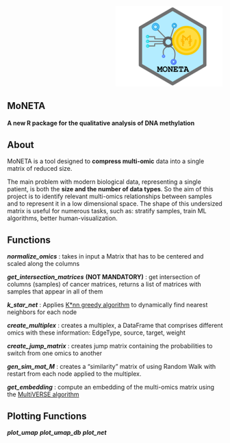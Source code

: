 <p align="right">
 <img src="https://github.com/BioinfoUninaScala/MoNETA/blob/main/Moneta%20-%20icon.jpg" width="250" alt="EpiStatProfiler Logo">
</p>

## MoNETA
#### A new R package for the qualitative analysis of DNA methylation

## About
MoNETA is a tool designed to **compress multi-omic** data into a single matrix of reduced size. 

The main problem with modern biological data, representing a single patient, is both the **size and the number of data types**.
So the aim of this project is to identify relevant multi-omics relationships between samples and to represent it in a low dimensional space.
The shape of this undersized matrix is useful for numerous tasks, such as: stratify samples, train ML algorithms, better human-visualization.


## Functions
***normalize_omics*** : takes in input a Matrix that has to be centered and scaled along the columns

***get_intersection_matrices*** **(NOT MANDATORY)** : get intersection of columns (samples) of cancer matrices, returns a list of matrices with samples that appear in all of them


***k_star_net*** : Applies [K\*nn greedy algorithm](https://papers.nips.cc/paper/2016/file/2c6ae45a3e88aee548c0714fad7f8269-Paper.pdf) to dynamically find nearest neighbors for each node  

***create_multiplex*** : creates a multiplex, a DataFrame that comprises different omics with these information: EdgeType, source, target, weight

***create_jump_matrix*** : creates jump matrix containing the probabilities to switch from one omics to another

***gen_sim_mat_M*** : creates a “similarity” matrix of using Random Walk with restart from each node applied to the multiplex.


***get_embedding*** : compute an embedding of the multi-omics matrix using the [MultiVERSE algorithm](https://github.com/Lpiol/MultiVERSE)


## Plotting Functions

***plot_umap***
***plot_umap_db***
***plot_net***

